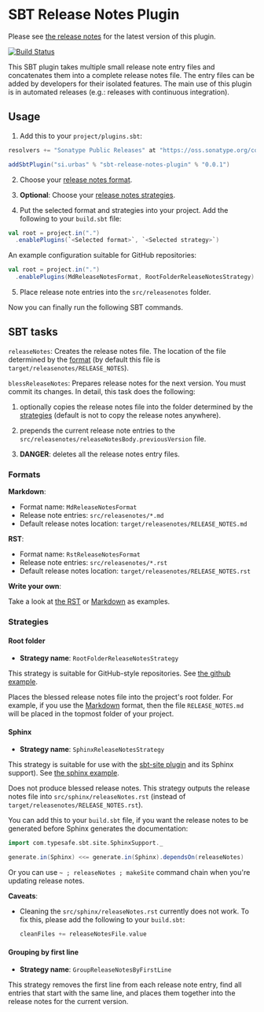 # SBT Release Notes Plugin

Please see [the release notes](RELEASE_NOTES.md) for the latest version of this plugin.

[![Build Status](https://travis-ci.org/urbas/sbt-release-notes-plugin.svg?branch=master)](https://travis-ci.org/urbas/sbt-release-notes-plugin)

This SBT plugin takes multiple small release note entry files and concatenates them into
a complete release notes file. The entry files can be added by developers for their isolated
features. The main use of this plugin is in automated releases (e.g.: releases with continuous integration).

## Usage

1. Add this to your `project/plugins.sbt`:

  ```scala
  resolvers += "Sonatype Public Releases" at "https://oss.sonatype.org/content/groups/public/"
  
  addSbtPlugin("si.urbas" % "sbt-release-notes-plugin" % "0.0.1")
  ```

2. Choose your [release notes format](#formats).

3. __Optional__: Choose your [release notes strategies](#strategies).

4. Put the selected format and strategies into your project. Add the following to your `build.sbt` file:

  ```scala
  val root = project.in(".")
    .enablePlugins(`<Selected format>`, `<Selected strategy>`)
  ```

  An example configuration suitable for GitHub repositories:

  ```scala
  val root = project.in(".")
    .enablePlugins(MdReleaseNotesFormat, RootFolderReleaseNotesStrategy)
  ```

5. Place release note entries into the `src/releasenotes` folder.

Now you can finally run the following SBT commands.

## SBT tasks

`releaseNotes`: Creates the release notes file. The location of the file determined by the [format](#formats)
(by default this file is `target/releasenotes/RELEASE_NOTES`).

`blessReleaseNotes`: Prepares release notes for the next version. You must commit its changes. In detail, this task does
the following:

1. optionally copies the release notes file into the folder determined by the [strategies](#strategies) (default is not
to copy the release notes anywhere).

2. prepends the current release note entries to the `src/releasenotes/releaseNotesBody.previousVersion` file.

3. __DANGER__: deletes all the release notes entry files.

### Formats

__Markdown__:

- Format name: `MdReleaseNotesFormat`
- Release note entries: `src/releasenotes/*.md`
- Default release notes location: `target/releasenotes/RELEASE_NOTES.md`

__RST__:

- Format name: `RstReleaseNotesFormat`
- Release note entries: `src/releasenotes/*.rst`
- Default release notes location: `target/releasenotes/RELEASE_NOTES.rst`

__Write your own__:

Take a look at [the RST](releaseNotesPlugin/src/main/scala/si/urbas/sbt/releasenotes/RstReleaseNotesFormat.scala) or
[Markdown](releaseNotesPlugin/src/main/scala/si/urbas/sbt/releasenotes/formats/MdReleaseNotesFormat.scala) as examples.

### Strategies

#### Root folder

- __Strategy name__: `RootFolderReleaseNotesStrategy`

This strategy is suitable for GitHub-style repositories. See [the github example](samples/github).

Places the blessed release notes file into the project's root folder. For example, if you use the [Markdown](#markdown) format,
then the file `RELEASE_NOTES.md` will be placed in the topmost folder of your project.

#### Sphinx

- __Strategy name__: `SphinxReleaseNotesStrategy`

This strategy is suitable for use with the [sbt-site plugin](https://github.com/sbt/sbt-site) and its Sphinx support).
See [the sphinx example](samples/sphinx).

Does not produce blessed release notes. This strategy outputs the release notes file into `src/sphinx/releaseNotes.rst` (instead
of `target/releasenotes/RELEASE_NOTES.rst`).

You can add this to your `build.sbt` file, if you want the release notes to be generated before Sphinx generates the
documentation:

```scala
import com.typesafe.sbt.site.SphinxSupport._

generate.in(Sphinx) <<= generate.in(Sphinx).dependsOn(releaseNotes)
```

Or you can use `~ ; releaseNotes ; makeSite` command chain when you're updating release notes.

__Caveats__:

- Cleaning the `src/sphinx/releaseNotes.rst` currently does not work. To fix this, please add the following to your
  `build.sbt`:

  ```scala
  cleanFiles += releaseNotesFile.value
  ```

#### Grouping by first line

- __Strategy name__: `GroupReleaseNotesByFirstLine`

This strategy removes the first line from each release note entry, find all entries that start with the same line,
and places them together into the release notes for the current version.